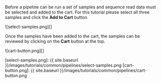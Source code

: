Before a pipeline can be run a set of samples and sequence read data must be selected and added to the cart.  For this tutorial please select all three samples and click the **Add to Cart** button.

![select-samples.png][]

Once the samples have been added to the cart, the samples can be reviewed by clicking on the **Cart** button at the top.

![cart-button.png][]

[select-samples.png]: {{ site.baseurl }}/images/tutorials/common/pipelines/select-samples.png
[cart-button.png]: {{ site.baseurl }}/images/tutorials/common/pipelines/cart-button.png
